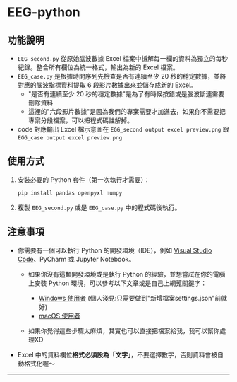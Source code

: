 # EEG-python

## 功能說明
- `EEG_second.py` 從原始腦波數據 Excel 檔案中拆解每一欄的資料為獨立的每秒紀錄。整合所有欄位為統一格式，輸出為新的 Excel 檔案。
- `EEG_case.py` 是根據時間序列先檢查是否有連續至少 20 秒的穩定數據，並將對應的腦波指標資料提取 6 段影片數據出來並儲存成新的 Excel。
   -  "是否有連續至少 20 秒的穩定數據"是為了有時候按錯或是腦波斷連需要刪除資料
   -  這裡的"六段影片數據"是因為我們的專案需要才加進去，如果你不需要把專案分段檔案，可以把程式碼註解掉。
- code 對應輸出 Excel 檔示意圖在 `EGG_second output excel preview.png` 跟 `EGG_case output excel preview.png`

## 使用方式
1. 安裝必要的 Python 套件（第一次執行才需要）：

   ```bash
   pip install pandas openpyxl numpy
   ```

2. 複製 `EEG_second.py` 或是 `EEG_case.py` 中的程式碼後執行。

## 注意事項
- 你需要有一個可以執行 Python 的開發環境（IDE），例如 [Visual Studio Code](https://code.visualstudio.com/)、PyCharm 或 Jupyter Notebook。  
   - 如果你沒有這類開發環境或是執行 Python 的經驗，並想嘗試在你的電腦上安裝 Python 環境，可以參考以下文章或是自己上網蒐關鍵字：

     - [Windows 使用者](https://ithelp.ithome.com.tw/articles/10212365) (個人淺見:只需要做到"新增檔案settings.json"前就好)
     - [macOS 使用者](https://www.youtube.com/watch?v=MpPne7NT_HI)

   - 如果你覺得這些步驟太麻煩，其實也可以直接把檔案給我，我可以幫你處理XD
- Excel 中的資料欄位**格式必須設為「文字」**，不要選擇數字，否則資料會被自動格式化喔～
---
